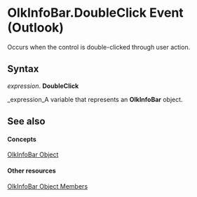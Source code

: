 
# OlkInfoBar.DoubleClick Event (Outlook)

Occurs when the control is double-clicked through user action.


## Syntax

 _expression_. **DoubleClick**

 _expression_A variable that represents an  **OlkInfoBar** object.


## See also


#### Concepts


 [OlkInfoBar Object](1aec19db-d28b-ef9b-3227-45aa4a296de6.md)
#### Other resources


 [OlkInfoBar Object Members](e7675cde-b1f0-153a-f4a9-b2d3bf5a0aff.md)
